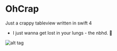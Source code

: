# OhCrap

Just a crappy tableview written in swift 4


- I just wanna get lost in your lungs - the nbhd. 🌊

![alt tag](http://imgur.com/a/Qaozl)
